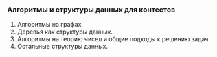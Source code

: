 ### Алгоритмы и структуры данных для контестов
1) Алгоритмы на графах.
2) Деревья как структуры данных.
3) Алгоритмы на теорию чисел и общие подходы к решению задач.
4) Остальные структуры данных.
